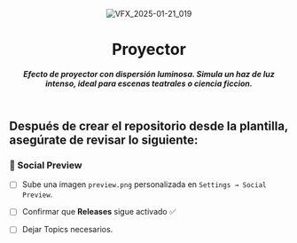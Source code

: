 <header>

![VFX_2025-01-21_019](https://github.com/user-attachments/assets/f80d99c0-a0ff-4fc9-9f44-8d4e587732d4)


# **Proyector**

_**Efecto de proyector con dispersión luminosa. Simula un haz de luz intenso, ideal para escenas teatrales o ciencia ficcion.**_


</header>
   
<footer>
   
## Después de crear el repositorio desde la plantilla, asegúrate de revisar lo siguiente:

### 📸 Social Preview
- [ ] Sube una imagen `preview.png` personalizada en `Settings → Social Preview`.

- [ ] Confirmar que **Releases** sigue activado ✅

- [ ] Dejar Topics necesarios.


</footer>

